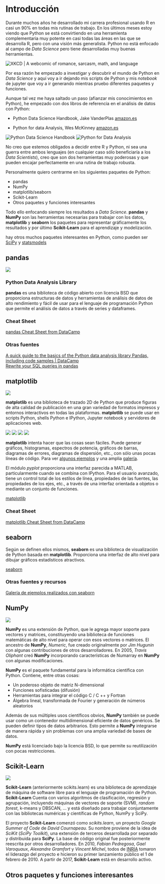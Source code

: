 # Introducción

Durante muchos años he desarrollado mi carrera profesional usando R en casi un 90% en todas mis rutinas de trabajo. En los últimos meses estoy viendo que Python se está convirtiendo en una herramienta complementaria muy potente en casi todas las áreas en las que se desarrolla R, pero con una visión más generalista. Python no está enfocado al campo de _Data Science_ pero tiene desarrolladas muy buenas herramientas.

![XKCD | A webcomic of romance, sarcasm, math, and language](https://imgs.xkcd.com/comics/python.png)

Por esa razón he empezado a investigar y descubrir el mundo de Python en _Data Science_ y aquí voy a ir dejando mis scripts de Python y mis _notebook_ de jupyter que voy a ir generando mientras pruebo diferentes paquetes y funciones.

Aunque tal vez me haya saltado un paso (afianzar mis conocimientos en Python), he empezado con dos libros de referencia en el análisis de datos con Python:

  * Python Data Science Handbook, Jake VanderPlas [amazon.es](https://www.amazon.es/Python-Data-Science-Handbook-Techniques/dp/1491912057/)
  
  * Python for data Analysis, Wes McKinney [amazon.es](https://www.amazon.es/Python-Data-Analysis-Wes-McKinney/dp/1491957662)
  
![Python Data Science Handbook](https://images-na.ssl-images-amazon.com/images/I/51MPp7yuZCL._SX389_BO1,204,203,200_.jpg "Python Data Science Handbook") ![Python for Data Analysis](https://images-na.ssl-images-amazon.com/images/I/515XdK-YtFL._SX379_BO1,204,203,200_.jpg "Python for Data Analysis")

No creo que estemos obligados a decidir entre R y Python, ni sea una guerra entre ambos lenguajes (en cualquier caso sólo beneficiaría a los _Data Scientists_), creo que son dos herramientas muy poderosas y que pueden encajar perfectamente en una rutina de trabajo robusta.

Personalmente quiero centrarme en los siguientes paquetes de Python:

  * pandas
  * NumPy  
  * matplotlib/seaborn
  * Scikit-Learn
  * Otros paquetes y funciones interesantes

Todo ello enfocando siempre los resultados a _Data Science_. **pandas** y **NumPy** son las herramientas necesarias para trabajar con los datos, **matplotlib** y **seaborn** los paquetes para representar gráficamente los resultados y por último **Scikit-Learn** para el aprendizaje y modelización.

hay otros muchos paquetes interesantes en Python, como pueden ser [SciPy](https://www.scipy.org/ "SciPy is a Python-based ecosystem of open-source software for mathematics, science, and engineering") y [statsmodels](http://www.statsmodels.org/stable/ "statsmodels is a Python module that provides classes and functions for the estimation of many different statistical models")

## pandas

![](https://pandas.pydata.org/_static/pandas_logo.png)

### Python Data Analysis Library 

**pandas** es una biblioteca de código abierto con licencia BSD que proporciona estructuras de datos y herramientas de análisis de datos de alto rendimiento y fácil de usar para el lenguaje de programación Python que permite el análisis de datos a través de series y dataframes.

### Cheat Sheet

[pandas Cheat Sheet from DataCamp](https://s3.amazonaws.com/assets.datacamp.com/blog_assets/PandasPythonForDataScience.pdf)

### Otras fuentes

[A quick guide to the basics of the Python data analysis library Pandas, including code samples | DataCamp](https://www.datacamp.com/community/blog/python-pandas-cheat-sheet)  
[Rewrite your SQL queries in pandas](https://www.codementor.io/irinatruong/how-to-rewrite-your-sql-queries-in-pandas-and-more-hoa9l8z4k)

## matplotlib

![](https://matplotlib.org/_static/logo2.png)

**matplotlib** es una biblioteca de trazado 2D de Python que produce figuras de alta calidad de publicación en una gran variedad de formatos impresos y entornos interactivos en todas las plataformas. **matplotlib** se puede usar en scripts Python, shells Python e IPython, Jupyter notebook y servidores de aplicaciones web.

![](https://matplotlib.org/_images/sphx_glr_membrane_thumb.png) ![](https://matplotlib.org/_images/sphx_glr_histogram_thumb.png) ![](https://matplotlib.org/_images/sphx_glr_contour_thumb.png) ![](https://matplotlib.org/_images/sphx_glr_3D_thumb.png)

**matplotlib** intenta hacer que las cosas sean fáciles. Puede generar gráficos, histogramas, espectros de potencia, gráficos de barras, diagramas de errores, diagramas de dispersión, etc., con sólo unas pocas líneas de código. Para ver [algunos ejemplos](https://matplotlib.org/tutorials/introductory/sample_plots.html) y una amplia [galería](https://matplotlib.org/gallery/index.html).

El módulo _pyplot_ proporciona una interfaz parecida a MATLAB, particularmente cuando se combina con IPython. Para el usuario avanzado, tiene un control total de los estilos de línea, propiedades de las fuentes, las propiedades de los ejes, etc., a través de una interfaz orientada a objetos o mediante un conjunto de funciones.

[matplotlib](https://matplotlib.org/)

### Cheat Sheet

[matplotlib Cheat Sheet from DataCamp](https://cdn-images-1.medium.com/max/2000/1*ykxp7OpgBXbRRHgjzSkeCA.png)

## seaborn

Según se definen ellos mismos, **seaborn** es una biblioteca de visualización de Python basada en **matplotlib**. Proporciona una interfaz de alto nivel para dibujar gráficos estadísticos atractivos.

[seaborn](https://seaborn.pydata.org/index.html)

### Otras fuentes y recursos

[Galería de ejemplos realizados con seaborn](https://seaborn.pydata.org/examples/index.html)

## NumPy

![](https://i1.wp.com/www.everythingai.co.in/wp-content/uploads/2018/03/285.jpg?resize=760%2C430)

**NumPy** es una extensión de Python, que le agrega mayor soporte para vectores y matrices, constituyendo una biblioteca de funciones matemáticas de alto nivel para operar con esos vectores o matrices. El ancestro de **NumPy**, _Numeric_, fue creado originalmente por _Jim Hugunin_ con algunas contribuciones de otros desarrolladores. En 2005, _Travis Oliphant_ creó **NumPy** incorporando características de Numarray en **NumPy** con algunas modificaciones.

**NumPy** es el paquete fundamental para la informática científica con Python. Contiene, entre otras cosas:

  * Un poderoso objeto de matriz N-dimensional
  * Funciones sofisticadas (difusión)
  * Herramientas para integrar el código C / C ++ y Fortran
  * Álgebra lineal, transformada de Fourier y generación de números aleatorios

Además de sus múltiples usos científicos obvios, **NumPy** también se puede usar como un contenedor multidimensional eficiente de datos genéricos. Se pueden definir tipos de datos arbitrarios. Esto permite a **NumPy** integrarse de manera rápida y sin problemas con una amplia variedad de bases de datos.

**NumPy** está licenciado bajo la licencia BSD, lo que permite su reutilización con pocas restricciones.

## Scikit-Learn

![](http://i0.wp.com/blog.adeel.io/wp-content/uploads/2016/11/scikit-learn.png?fit=566%2C202)

**Scikit-Learn** (anteriormente scikits.learn) es una biblioteca de aprendizaje de máquina de software libre para el lenguaje de programación de Python. **Scikit-Learn** Cuenta con varios algoritmos de clasificación, regresión y agrupación, incluyendo máquinas de vectores de soporte (SVM), _random forest_, k-means y DBSCAN, ... y está diseñado para trabajar conjuntamente con las bibliotecas numéricas y científicas de Python, NumPy y SciPy.

El proyecto **Scikit-Learn** comenzó como _scikits.learn_, un proyecto _Google Summer of Code_ de _David Cournapeau_. Su nombre proviene de la idea de _SciKit_ (_SciPy Toolkit_), una extensión de terceros desarrollada por separado y distribuida para **SciPy**. La base de código original fue posteriormente reescrita por otros desarrolladores. En 2010, _Fabian Pedregosa_, _Gael Varoquaux_, _Alexandre Gramfort_ y _Vincent Michel_, todos de [INRIA](https://www.inria.fr/en/) tomaron el liderazgo del proyecto e hicieron su primer lanzamiento público el 1 de febrero de 2010. A partir de 2017, **Scikit-Learn** está en desarrollo activo.

## Otros paquetes y funciones interesantes
